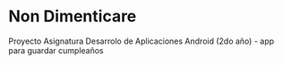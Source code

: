 # Non Dimenticare
Proyecto Asignatura Desarrolo de Aplicaciones Android (2do año) - app para guardar cumpleaños
